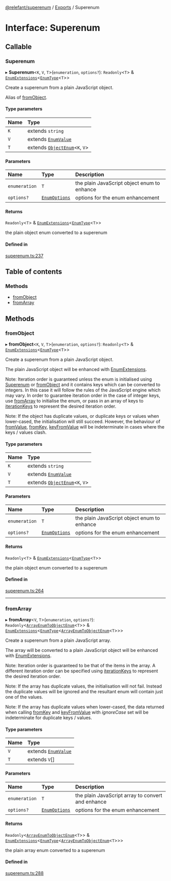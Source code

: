 [@relefant/superenum](../API.md) / [Exports](../modules.md) / Superenum

# Interface: Superenum

## Callable

### Superenum

▸ **Superenum**<`K`, `V`, `T`\>(`enumeration`, `options?`): `Readonly`<`T`\> & [`EnumExtensions`](EnumExtensions.md)<[`EnumType`](../modules.md#EnumType)<`T`\>\>

Create a superenum from a plain JavaScript object.

Alias of [fromObject](Superenum.md#fromObject).

#### Type parameters

| Name | Type |
| :------ | :------ |
| `K` | extends `string` |
| `V` | extends [`EnumValue`](../modules.md#EnumValue) |
| `T` | extends [`ObjectEnum`](../modules.md#ObjectEnum)<`K`, `V`\> |

#### Parameters

| Name | Type | Description |
| :------ | :------ | :------ |
| `enumeration` | `T` | the plain JavaScript object enum to enhance |
| `options?` | [`EnumOptions`](EnumOptions.md) | options for the enum enhancement |

#### Returns

`Readonly`<`T`\> & [`EnumExtensions`](EnumExtensions.md)<[`EnumType`](../modules.md#EnumType)<`T`\>\>

the plain object enum converted to a superenum

#### Defined in

[superenum.ts:237](https://github.com/relefant/superenum/blob/0805fb2/src/superenum.ts#L237)

## Table of contents

### Methods

- [fromObject](Superenum.md#fromObject)
- [fromArray](Superenum.md#fromArray)

## Methods

### fromObject

▸ **fromObject**<`K`, `V`, `T`\>(`enumeration`, `options?`): `Readonly`<`T`\> & [`EnumExtensions`](EnumExtensions.md)<[`EnumType`](../modules.md#EnumType)<`T`\>\>

Create a superenum from a plain JavaScript object.

The plain JavaScript object will be enhanced with [EnumExtensions](EnumExtensions.md).

Note: Iteration order is guaranteed unless the enum is initialised using [Superenum](Superenum.md) or
[fromObject](Superenum.md#fromObject) and it contains keys which can be converted to integers. In this case it will
follow the rules of the JavaScript engine which may vary. In order to guarantee iteration order
in the case of integer keys, use [fromArray](Superenum.md#fromArray) to initialise the enum, or pass in an array
of keys to [iterationKeys](EnumOptions.md#iterationKeys) to represent the desired iteration order.

Note: If the object has duplicate values, or duplicate keys or values when lower-cased, the initialisation will
still succeed. However, the behaviour of
[fromValue](EnumExtensions.md#fromValue),
[fromKey](EnumExtensions.md#fromKey),
[keyFromValue](EnumExtensions.md#keyFromValue)
will be indeterminate in cases where the keys / values clash.

#### Type parameters

| Name | Type |
| :------ | :------ |
| `K` | extends `string` |
| `V` | extends [`EnumValue`](../modules.md#EnumValue) |
| `T` | extends [`ObjectEnum`](../modules.md#ObjectEnum)<`K`, `V`\> |

#### Parameters

| Name | Type | Description |
| :------ | :------ | :------ |
| `enumeration` | `T` | the plain JavaScript object enum to enhance |
| `options?` | [`EnumOptions`](EnumOptions.md) | options for the enum enhancement |

#### Returns

`Readonly`<`T`\> & [`EnumExtensions`](EnumExtensions.md)<[`EnumType`](../modules.md#EnumType)<`T`\>\>

the plain object enum converted to a superenum

#### Defined in

[superenum.ts:264](https://github.com/relefant/superenum/blob/0805fb2/src/superenum.ts#L264)

___

### fromArray

▸ **fromArray**<`V`, `T`\>(`enumeration`, `options?`): `Readonly`<[`ArrayEnumToObjectEnum`](../modules.md#ArrayEnumToObjectEnum)<`T`\>\> & [`EnumExtensions`](EnumExtensions.md)<[`EnumType`](../modules.md#EnumType)<[`ArrayEnumToObjectEnum`](../modules.md#ArrayEnumToObjectEnum)<`T`\>\>\>

Create a superenum from a plain JavaScript array.

The array will be converted to a plain JavaScript object will be enhanced with [EnumExtensions](EnumExtensions.md).

Note: Iteration order is guaranteed to be that of the items in the array. A different iteration order can be
specified using [iterationKeys](EnumOptions.md#iterationKeys) to represent the desired iteration order.

Note: If the array has duplicate values, the initialisation will not fail. Instead the duplicate values will
be ignored and the resultant enum will contain just one of the values.

Note: If the array has duplicate values when lower-cased, the data returned when
calling [fromKey](EnumExtensions.md#fromKey) and [keyFromValue](EnumExtensions.md#keyFromValue) with
*ignoreCase* set will be indeterminate for duplicate keys / values.

#### Type parameters

| Name | Type |
| :------ | :------ |
| `V` | extends [`EnumValue`](../modules.md#EnumValue) |
| `T` | extends `V`[] |

#### Parameters

| Name | Type | Description |
| :------ | :------ | :------ |
| `enumeration` | `T` | the plain JavaScript array to convert and enhance |
| `options?` | [`EnumOptions`](EnumOptions.md) | options for the enum enhancement |

#### Returns

`Readonly`<[`ArrayEnumToObjectEnum`](../modules.md#ArrayEnumToObjectEnum)<`T`\>\> & [`EnumExtensions`](EnumExtensions.md)<[`EnumType`](../modules.md#EnumType)<[`ArrayEnumToObjectEnum`](../modules.md#ArrayEnumToObjectEnum)<`T`\>\>\>

the plain array enum converted to a superenum

#### Defined in

[superenum.ts:288](https://github.com/relefant/superenum/blob/0805fb2/src/superenum.ts#L288)

